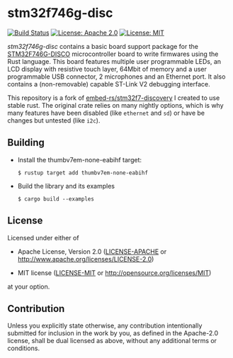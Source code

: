 # stm32f746g-disc

[![Build Status](https://travis-ci.org/mbrossard/stm32f746g-disc.svg?branch=master)](https://travis-ci.org/mbrossard/stm32f746g-disc)
[![License: Apache 2.0](https://img.shields.io/badge/License-Apache%202.0-blue.svg)](https://opensource.org/licenses/Apache-2.0)
[![License: MIT](https://img.shields.io/badge/License-MIT-yellow.svg)](https://opensource.org/licenses/MIT)

_stm32f746g-disc_ contains a basic board support package for the
[STM32F746G-DISCO](https://www.st.com/en/evaluation-tools/32f746gdiscovery.html)
microcontroller board to write firmwares using the Rust language. This board features
multiple user programmable LEDs, an LCD display with resistive touch layer,
64Mbit of memory and a user programmable USB connector, 2 microphones and an Ethernet
port. It also contains a (non-removable) capable ST-Link V2 debugging interface.

This repository is a fork of
[embed-rs/stm32f7-discovery](https://github.com/embed-rs/stm32f7-discovery)
I created to use stable rust. The original crate relies on many nightly options,
which is why many features have been disabled (like `ethernet` and `sd`) or
have be changes but untested (like `i2c`).

## Building

- Install the thumbv7em-none-eabihf target:
  ```
  $ rustup target add thumbv7em-none-eabihf
  ```
- Build the library and its examples
  ```
  $ cargo build --examples
  ```

## License

Licensed under either of

- Apache License, Version 2.0 ([LICENSE-APACHE](LICENSE-APACHE) or
  http://www.apache.org/licenses/LICENSE-2.0)

- MIT license ([LICENSE-MIT](LICENSE-MIT) or http://opensource.org/licenses/MIT)

at your option.

## Contribution

Unless you explicitly state otherwise, any contribution intentionally submitted
for inclusion in the work by you, as defined in the Apache-2.0 license, shall be
dual licensed as above, without any additional terms or conditions.
